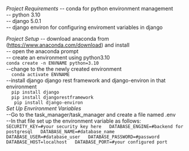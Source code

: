 *Project Requirements*
  -- conda for python environment management  
  -- python 3.10  
  -- django 5.0.1  
  -- django environ for configuring enviroment variables in django  


*Project Setup*
    -- download anaconda from (https://www.anaconda.com/download)  and install  
    -- open the anaconda prompt  
    -- create an environment using python3.10  
    ```
      conda create -n ENVNAME python=3.10  
    ```  
    --change to the the newly created environment    
    ```  
      conda activate ENVNAME    
    ```  
    --install django django rest framework and django-environ in that environment      
    ```  
      pip install django    
    ```    
    ```  
      pip install djangorestframework  
    ```  
    ```   
      pip install django-environ  
    ```  
    *Set Up Envrironment Variables*  
    --Go to the task_manager/task_manager and create a file named .env  
    --In that file set up the environment variable as follows:  
      ```
        SECURITY_KEY=#your security key here  
        DATABASE_ENGINE=#backend for postgresql  
        DATABASE_NAME=#database_name  
        DATABASE_USER=#database_user  
        DATABASE_PASSWORD=#password    
        DATABASE_HOST=localhost  
        DATABASE_PORT=#your configured port  
      ```
    
    
    
    
  
